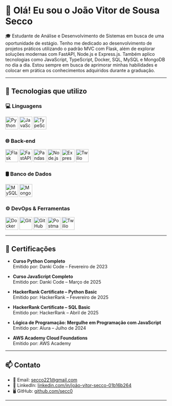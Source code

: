 # 👋 Olá! Eu sou o João Vitor de Sousa Secco

🎓 Estudante de Análise e Desenvolvimento de Sistemas em busca de uma oportunidade de estágio.
Tenho me dedicado ao desenvolvimento de projetos práticos utilizando o padrão MVC com Flask, além de explorar soluções modernas com FastAPI, Node.js e Express.js.
Também aplico tecnologias como JavaScript, TypeScript, Docker, SQL, MySQL e MongoDB no dia a dia. Estou sempre em busca de aprimorar minhas habilidades e colocar em prática os conhecimentos adquiridos durante a graduação.

---

## 🧠 Tecnologias que utilizo

### 💻 Linguagens

<p>
  <img src="https://cdn.jsdelivr.net/gh/devicons/devicon/icons/python/python-original.svg" height="40" alt="Python"/>
  <img src="https://cdn.jsdelivr.net/gh/devicons/devicon/icons/javascript/javascript-original.svg" height="40" alt="JavaScript"/>
  <img src="https://cdn.jsdelivr.net/gh/devicons/devicon/icons/typescript/typescript-original.svg" height="40" alt="TypeScript"/>
</p>

### 🌐 Back-end

<p>
  <img src="https://cdn.simpleicons.org/flask/000000" height="40" alt="Flask"/>
  <img src="https://fastapi.tiangolo.com/img/logo-margin/logo-teal.png" height="40" alt="FastAPI"/>
  <img src="https://cdn.jsdelivr.net/gh/devicons/devicon/icons/pandas/pandas-original.svg" height="40" alt="Pandas"/>
  <img src="https://cdn.jsdelivr.net/gh/devicons/devicon/icons/nodejs/nodejs-original.svg" height="40" alt="Node.js"/>
  <img src="https://cdn.simpleicons.org/express/000000" height="40" alt="Express.js"/>
  <img src="https://cdn.jsdelivr.net/gh/simple-icons/simple-icons/icons/twilio.svg" height="40" alt="Twilio"/>
</p>

### 🛢️ Banco de Dados

<p>
  <img src="https://cdn.jsdelivr.net/gh/devicons/devicon/icons/mysql/mysql-original.svg" height="40" alt="MySQL"/>
  <img src="https://cdn.jsdelivr.net/gh/devicons/devicon/icons/mongodb/mongodb-original.svg" height="40" alt="MongoDB"/>
</p>

### ⚙️ DevOps & Ferramentas

<p>
  <img src="https://cdn.jsdelivr.net/gh/devicons/devicon/icons/docker/docker-original.svg" height="40" alt="Docker"/>
  <img src="https://cdn.jsdelivr.net/gh/devicons/devicon/icons/git/git-original.svg" height="40" alt="Git"/>
  <img src="https://cdn.jsdelivr.net/gh/devicons/devicon/icons/github/github-original.svg" height="40" alt="GitHub"/>
  <img src="https://www.vectorlogo.zone/logos/getpostman/getpostman-icon.svg" height="40" alt="Postman"/>
  <img src="https://www.vectorlogo.zone/logos/twilio/twilio-icon.svg" height="40" alt="Twilio"/>
</p>


---

## 📜 Certificações

- **Curso Python Completo**  
  Emitido por: Danki Code – Fevereiro de 2023

- **Curso JavaScript Completo**  
  Emitido por: Danki Code – Março de 2025

- **HackerRank Certificate – Python Basic**  
  Emitido por: HackerRank – Fevereiro de 2025

- **HackerRank Certificate – SQL Basic**  
  Emitido por: HackerRank – Abril de 2025

- **Lógica de Programação: Mergulhe em Programação com JavaScript**  
  Emitido por: Alura – Julho de 2024

- **AWS Academy Cloud Foundations**  
  Emitido por: AWS Academy

---

## 📫 Contato

- 📧 Email: [secco221@gmail.com](mailto:secco221@gmail.com)  
- 💼 LinkedIn: [linkedin.com/in/joão-vitor-secco-01b16b264](https://www.linkedin.com/in/joão-vitor-secco-01b16b264/)  
- 🖥️ GitHub: [github.com/secc0](https://github.com/secc0)

---
